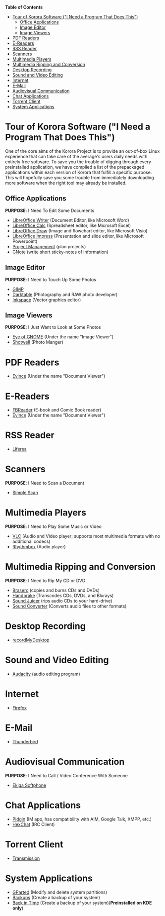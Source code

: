 **Table of Contents**  

- [Tour of Korora Software ("I Need a Program That Does This")](#tour-of-korora-software-i-need-a-program-that-does-this)
  - [Office Applications](#office-applications)
  - [Image Editor](#image-editor)
  - [Image Viewers](#image-viewers)
- [PDF Readers](#pdf-readers)
- [E-Readers](#e-readers)
- [RSS Reader](#rss-reader)
- [Scanners](#scanners)
- [Multimedia Players](#multimedia-players)
- [Multimedia Ripping and Conversion](#multimedia-ripping-and-conversion)
- [Desktop Recording](#desktop-recording)
- [Sound and Video Editing](#sound-and-video-editing)
- [Internet](#internet)
- [E-Mail](#e-mail)
- [Audiovisual Communication](#audiovisual-communication)
- [Chat Applications](#chat-applications)
- [Torrent Client](#torrent-client)
- [System Applications](#system-applications)



<a name="tour-of-korora-software-i-need-a-program-that-does-this"></a>
# Tour of Korora Software ("I Need a Program That Does This")

One of the core aims of the Korora Project is to provide an out-of-box Linux experience that can take care of the average's users daily needs with entirely free software. To save you the trouble of digging through every preinstalled application, we have compiled a list of the prepackaged applications within each version of Korora that fulfill a specific purpose. This will hopefully save you some trouble from immediately downloading more software when the right tool may already be installed.

<a name="office-applications"></a>
## Office Applications
**PURPOSE**: I Need To Edit Some Documents
- [LibreOffice Writer](https://www.libreoffice.org/discover/writer/) (Document Editor, like Microsoft Word)
- [LibreOffice Calc](https://www.libreoffice.org/discover/calc/) (Spreadsheet editor, like Microsoft Excel)
- [LibreOffice Draw](https://www.libreoffice.org/discover/draw/) (Image and flowchart editor, like Microsoft Visio)
- [LibreOffice Impress](https://www.libreoffice.org/discover/impress/) (Presentation and slide editor, like Microsoft Powerpoint)
- [Project Management](https://wiki.gnome.org/Apps/Planner) (plan projects)
- [GNote](https://wiki.gnome.org/Apps/Gnote) (write short sticky-notes of information)

<a name="image-editor"></a>
## Image Editor 
**PURPOSE**: I Need to Touch Up Some Photos
- [GIMP](https://www.gimp.org/)
- [Darktable](http://www.darktable.org/) (Photography and RAW photo developer)
- [Inkspace](https://inkscape.org/) (Vector graphics editor)

<a name="image-viewers"></a>
## Image Viewers
**PURPOSE**: I Just Want to Look at Some Photos
- [Eye of GNOME](https://wiki.gnome.org/Apps/EyeOfGnome) (Under the name "Image Viewer")
- [Shotwell](https://wiki.gnome.org/Apps/Shotwell) (Photo Manger)

<a name="pdf-readers"></a>
# PDF Readers
- [Evince](https://wiki.gnome.org/Apps/Evince) (Under the name "Document Viewer")

<a name="e-readers"></a>
# E-Readers 
- [FBReader](https://fbreader.org/) (E-book and Comic Book reader)
- [Evince](https://wiki.gnome.org/Apps/Evince) (Under the name "Document Viewer")

<a name="rss-reader"></a>
# RSS Reader
- [Liferea](http://lzone.de/liferea/)

<a name="scanners"></a>
# Scanners 
**PURPOSE**: I Need to Scan a Document
- [Simple Scan](https://launchpad.net/simple-scan)

<a name="multimedia-players"></a>
# Multimedia Players
**PURPOSE**: I Need to Play Some Music or Video
- [VLC](http://www.videolan.org/) (Audio and Video player; supports most multimedia formats with no additional codecs)
- [Rhythmbox](https://wiki.gnome.org/Apps/Rhythmbox/) (Audio player)

<a name="multimedia-ripping-and-conversion"></a>
# Multimedia Ripping and Conversion
**PURPOSE**: I Need to Rip My CD or DVD
- [Brasero](https://wiki.gnome.org/Apps/Brasero) (copies and burns CDs and DVDs)
- [Handbrake](https://handbrake.fr) (Transcodes CDs, DVDs, and Blurays)
- [Sound Juicer](https://wiki.gnome.org/Apps/SoundJuicer) (rips audio CDs to your hard-drive)
- [Sound Converter](http://soundconverter.org) (Converts audio files to other formats)

<a name="desktop-recording"></a>
# Desktop Recording
- [recordMyDesktop](https://sourceforge.net/projects/recordmydesktop/)

<a name="sound-and-video-editing"></a>
# Sound and Video Editing
- [Audacity](http://www.audacityteam.org/) (audio editing program)

<a name="internet"></a>
# Internet
- [Firefox](https://www.mozilla.org/en-US/firefox/)

<a name="e-mail"></a>
# E-Mail
- [Thunderbird](https://www.mozilla.org/en-US/thunderbird/)

<a name="audiovisual-communication"></a>
# Audiovisual Communication
**PURPOSE**: I Need to Call / Video Conference With Someone
- [Ekiga Softphone](http://www.ekiga.org)

<a name="chat-applications"></a>
# Chat Applications
- [Pidgin](https://pidgin.im/) (IM app, has compatibility with AIM, Google Talk, XMPP, etc.)
- [HexChat](https://hexchat.github.io/) (IRC Client)

<a name="torrent-client"></a>
# Torrent Client
- [Transmission](http://www.transmissionbt.com/)

<a name="system-applications"></a>
# System Applications
- [GParted](http://gparted.org) (Modify and delete system partitions)
- [Backups](https://launchpad.net/deja-dup) (Create a backup of your system)
- [Back in Time](https://github.com/bit-team/backintime) (Create a backup of your system)(**Preinstalled on KDE only**)